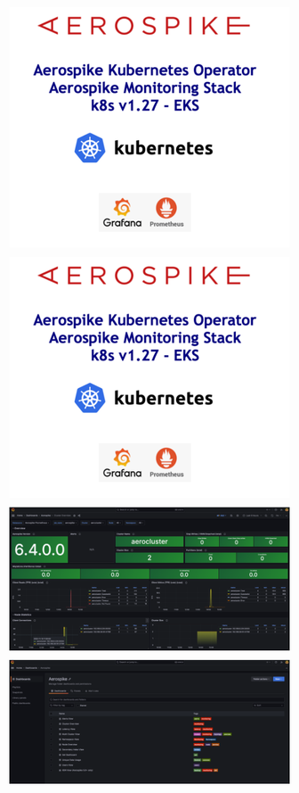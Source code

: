 <p align="center">
 <img width="600" src="img_5.png">
</p>

![img_5.png](img_5.png)

![img_1.png](img_1.png)

![img_2.png](img_2.png)